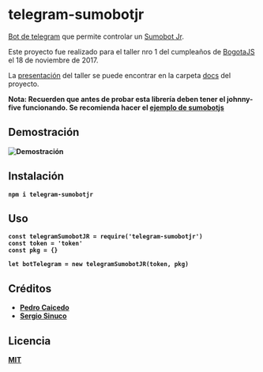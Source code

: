 # telegram-sumobotjr

[Bot de telegram](https://core.telegram.org/bots) que permite controlar un [Sumobot Jr](https://github.com/makenai/sumobot-jr). 

Este proyecto fue realizado para el taller nro 1 del cumpleaños de [BogotaJS](http://bogotajs.com/) el 18 de noviembre de 2017. 

La [presentación](https://github.com/caicedo1089/telegram-sumobotjr/blob/master/docs/Controlando%20un%20sumobotjr%20desde%20telegram.pdf) del taller se puede encontrar en la carpeta [docs](https://github.com/caicedo1089/telegram-sumobotjr/tree/master/docs) del proyecto.

<b>Nota:<b> Recuerden que antes de probar esta librería deben tener el johnny-five funcionando. Se recomienda hacer el [ejemplo de sumobotjs](https://github.com/makenai/sumobot-jr/blob/master/code_example/sumobot.js)

## Demostración

![Demostración](https://user-images.githubusercontent.com/10428238/33673458-bf91764a-da7a-11e7-99b9-56fb73649c13.gif)

## Instalación

```
npm i telegram-sumobotjr
```

## Uso

```
const telegramSumobotJR = require('telegram-sumobotjr')
const token = 'token'
const pkg = {}

let botTelegram = new telegramSumobotJR(token, pkg)
```

## Créditos
- [Pedro Caicedo](http://pcaicedo.com)
- [Sergio Sinuco](https://twitter.com/sergiosinuco)

## Licencia

[MIT](https://opensource.org/licenses/MIT)
